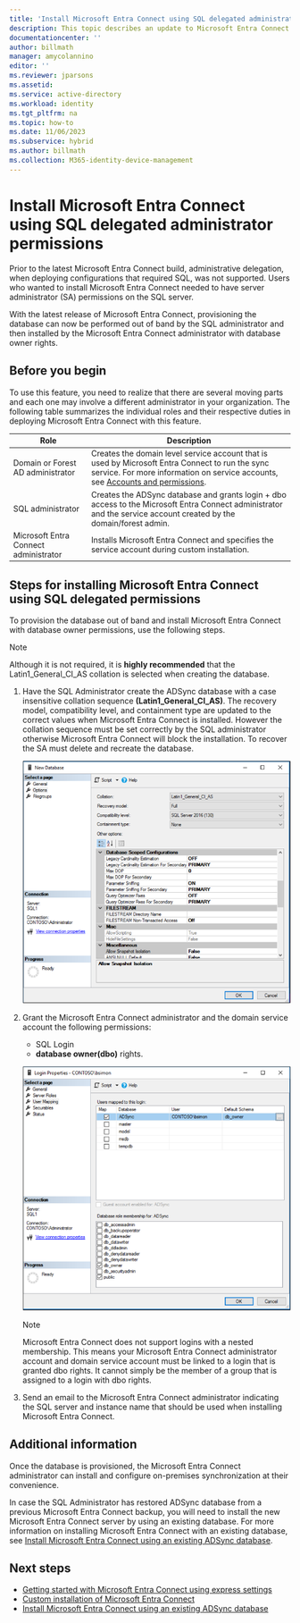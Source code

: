 ```yaml
---
title: 'Install Microsoft Entra Connect using SQL delegated administrator permissions'
description: This topic describes an update to Microsoft Entra Connect that allows for installation using an account that only has SQL dbo permissions.
documentationcenter: ''
author: billmath
manager: amycolannino
editor: ''
ms.reviewer: jparsons
ms.assetid:
ms.service: active-directory
ms.workload: identity
ms.tgt_pltfrm: na
ms.topic: how-to
ms.date: 11/06/2023
ms.subservice: hybrid
ms.author: billmath
ms.collection: M365-identity-device-management
---
```


# Install Microsoft Entra Connect using SQL delegated administrator permissions
Prior to the latest Microsoft Entra Connect build, administrative delegation, when deploying configurations that required SQL, was not supported.  Users who wanted to install Microsoft Entra Connect needed to have server administrator (SA) permissions on the SQL server.

With the latest release of Microsoft Entra Connect, provisioning the database can now be performed out of band by the SQL administrator and then installed by the Microsoft Entra Connect administrator with database owner rights.

## Before you begin
To use this feature, you need to realize that there are several moving parts and each one may involve a different administrator in your organization.  The following table summarizes the individual roles and their respective duties in deploying Microsoft Entra Connect with this feature.

|Role|Description|
|-----|-----|
|Domain or Forest AD administrator|Creates the domain level service account that is used by Microsoft Entra Connect to run the sync service.  For more information on service accounts, see [Accounts and permissions](reference-connect-accounts-permissions.md).
|SQL administrator|Creates the ADSync database and grants login + dbo access to the Microsoft Entra Connect administrator and the service account created by the domain/forest admin.|
Microsoft Entra Connect administrator|Installs Microsoft Entra Connect and specifies the service account during custom installation.

<a name='steps-for-installing-azure-ad-connect-using-sql-delegated-permissions'></a>

## Steps for installing Microsoft Entra Connect using SQL delegated permissions
To provision the database out of band and install Microsoft Entra Connect with database owner permissions, use the following steps.

>[!NOTE]
>Although it is not required, it is **highly recommended** that the Latin1_General_CI_AS collation is selected when creating the database.


1. Have the SQL Administrator create the ADSync database with a case insensitive collation sequence **(Latin1_General_CI_AS)**.  The recovery model, compatibility level, and containment type are updated to the correct values when Microsoft Entra Connect is installed.  However the collation sequence must be set correctly by the SQL administrator otherwise Microsoft Entra Connect will block the installation.  To recover the SA must delete and recreate the database.
 
   ![Collation](./media/how-to-connect-install-sql-delegation/sql4.png)
2. Grant the Microsoft Entra Connect administrator and the domain service account the following permissions:
   - SQL Login 
   - **database owner(dbo)** rights.
 
   ![Permissions](./media/how-to-connect-install-sql-delegation/sql3a.png)

   >[!NOTE]
   >Microsoft Entra Connect does not support logins with a nested membership.  This means your Microsoft Entra Connect administrator account and domain service account must be linked to a login that is granted dbo rights.  It cannot simply be the member of a group that is assigned to a login with dbo rights.

3. Send an email to the Microsoft Entra Connect administrator indicating the SQL server and instance name that should be used when installing Microsoft Entra Connect.

## Additional information
Once the database is provisioned, the Microsoft Entra Connect administrator can install and configure on-premises synchronization at their convenience.

In case the SQL Administrator has restored ADSync database from a previous Microsoft Entra Connect backup, you will need to install the new Microsoft Entra Connect server by using an existing database. For more information on installing Microsoft Entra Connect with an existing database, see [Install Microsoft Entra Connect using an existing ADSync database](how-to-connect-install-existing-database.md).

## Next steps
- [Getting started with Microsoft Entra Connect using express settings](how-to-connect-install-express.md)
- [Custom installation of Microsoft Entra Connect](how-to-connect-install-custom.md)
- [Install Microsoft Entra Connect using an existing ADSync database](how-to-connect-install-existing-database.md)  

